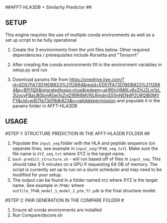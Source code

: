 ##AFFT-HLA3DB + Similarity Predictor ##


## SETUP ##
This engine requires the use of multiple conda environments as well as a set up script to be fully operational

1. Create the 3 environments from the yml files below. Other required dependencies / prerequisites include Rorsetta and "Tensorrt"

2. After creating the conda environments fill in the environment variables in setup.py and run

3. Download params file from https://onedrive.live.com/?id=ED57FA73D19DB823%2112884&resid=ED57FA73D19DB823%2112884&e=BPt1QX&migratedtospo=true&redeem=aHR0cHM6Ly8xZHJ2Lm1zL3UvcyFBaU80bmRGei1sZnQ1RlR6MVNLRmdmSS1mNEN4P2U9QlB0MVFY&cid=ed57fa73d19db823&v=validatepermission and populate it in the params folder in AFFT-HLA3DB

## USAGE ##

#STEP 1: STRUCTURE PREDICTION IN THE AFFT-HLA3DB FOLDER ##
1. Populate the `input_seq` folder with the HLA and peptide sequence (on separate lines, see example in `input_seq/7P4B_seq.txt`). Make sure the file name is `XYZ_seq.txt` where XYZ is the target name.
2. `bash predict_structure.sh` - will run based off of files in `input_seq`. This should take 3-5 minutes on a GPU if requesting 64 GB of memory. The script is currently set up to run on a slurm scheduler and may need to be modified for your setup.
3. The output can be found in a folder named `XYZ` where XYZ is the target name. See example in `7P4B/` where `outfile_7P4B_model_1_model_2_ptm_ft.pdb` is the final structure model.

#STEP 2: PAIR GENERATION IN THE COMPARE FOLDER #
1. Ensure all conda environments are installed
2. Run Compare/dscore.sh

